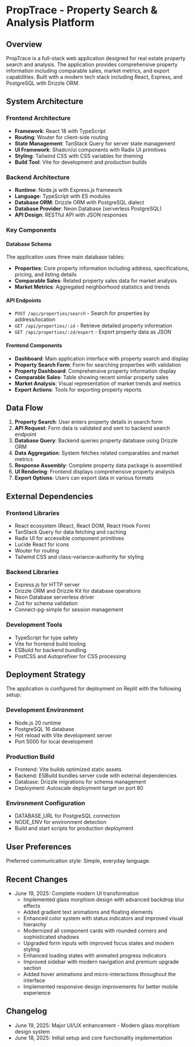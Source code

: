 # PropTrace - Property Search & Analysis Platform

## Overview

PropTrace is a full-stack web application designed for real estate property search and analysis. The application provides comprehensive property information including comparable sales, market metrics, and export capabilities. Built with a modern tech stack including React, Express, and PostgreSQL with Drizzle ORM.

## System Architecture

### Frontend Architecture
- **Framework**: React 18 with TypeScript
- **Routing**: Wouter for client-side routing
- **State Management**: TanStack Query for server state management
- **UI Framework**: Shadcn/ui components with Radix UI primitives
- **Styling**: Tailwind CSS with CSS variables for theming
- **Build Tool**: Vite for development and production builds

### Backend Architecture
- **Runtime**: Node.js with Express.js framework
- **Language**: TypeScript with ES modules
- **Database ORM**: Drizzle ORM with PostgreSQL dialect
- **Database Provider**: Neon Database (serverless PostgreSQL)
- **API Design**: RESTful API with JSON responses

### Key Components

#### Database Schema
The application uses three main database tables:
- **Properties**: Core property information including address, specifications, pricing, and listing details
- **Comparable Sales**: Related property sales data for market analysis
- **Market Metrics**: Aggregated neighborhood statistics and trends

#### API Endpoints
- `POST /api/properties/search` - Search for properties by address/location
- `GET /api/properties/:id` - Retrieve detailed property information
- `GET /api/properties/:id/export` - Export property data as JSON

#### Frontend Components
- **Dashboard**: Main application interface with property search and display
- **Property Search Form**: Form for searching properties with validation
- **Property Dashboard**: Comprehensive property information display
- **Comparable Sales**: Table showing recent similar property sales
- **Market Analysis**: Visual representation of market trends and metrics
- **Export Actions**: Tools for exporting property reports

## Data Flow

1. **Property Search**: User enters property details in search form
2. **API Request**: Form data is validated and sent to backend search endpoint
3. **Database Query**: Backend queries property database using Drizzle ORM
4. **Data Aggregation**: System fetches related comparables and market metrics
5. **Response Assembly**: Complete property data package is assembled
6. **UI Rendering**: Frontend displays comprehensive property analysis
7. **Export Options**: Users can export data in various formats

## External Dependencies

### Frontend Libraries
- React ecosystem (React, React DOM, React Hook Form)
- TanStack Query for data fetching and caching
- Radix UI for accessible component primitives
- Lucide React for icons
- Wouter for routing
- Tailwind CSS and class-variance-authority for styling

### Backend Libraries
- Express.js for HTTP server
- Drizzle ORM and Drizzle Kit for database operations
- Neon Database serverless driver
- Zod for schema validation
- Connect-pg-simple for session management

### Development Tools
- TypeScript for type safety
- Vite for frontend build tooling
- ESBuild for backend bundling
- PostCSS and Autoprefixer for CSS processing

## Deployment Strategy

The application is configured for deployment on Replit with the following setup:

### Development Environment
- Node.js 20 runtime
- PostgreSQL 16 database
- Hot reload with Vite development server
- Port 5000 for local development

### Production Build
- Frontend: Vite builds optimized static assets
- Backend: ESBuild bundles server code with external dependencies
- Database: Drizzle migrations for schema management
- Deployment: Autoscale deployment target on port 80

### Environment Configuration
- DATABASE_URL for PostgreSQL connection
- NODE_ENV for environment detection
- Build and start scripts for production deployment

## User Preferences

Preferred communication style: Simple, everyday language.

## Recent Changes

- June 19, 2025: Complete modern UI transformation
  - Implemented glass morphism design with advanced backdrop blur effects
  - Added gradient text animations and floating elements
  - Enhanced color system with status indicators and improved visual hierarchy
  - Modernized all component cards with rounded corners and sophisticated shadows
  - Upgraded form inputs with improved focus states and modern styling
  - Enhanced loading states with animated progress indicators
  - Improved sidebar with modern navigation and premium upgrade section
  - Added hover animations and micro-interactions throughout the interface
  - Implemented responsive design improvements for better mobile experience

## Changelog

- June 19, 2025: Major UI/UX enhancement - Modern glass morphism design system
- June 18, 2025: Initial setup and core functionality implementation